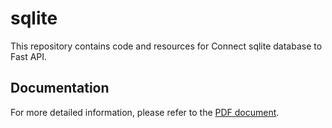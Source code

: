 # sqlite

This repository contains code and resources for Connect sqlite database to Fast API.

## Documentation

For more detailed information, please refer to the [PDF document](./pdf.pdf).
